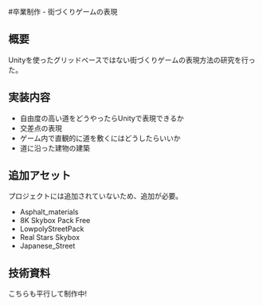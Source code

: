 #卒業制作 - 街づくりゲームの表現

## 概要
Unityを使ったグリッドベースではない街づくりゲームの表現方法の研究を行った。


## 実装内容
- 自由度の高い道をどうやったらUnityで表現できるか
- 交差点の表現
- ゲーム内で直観的に道を敷くにはどうしたらいいか
- 道に沿った建物の建築

## 追加アセット
プロジェクトには追加されていないため、追加が必要。
- Asphalt_materials
- 8K Skybox Pack Free
- LowpolyStreetPack
- Real Stars Skybox
- Japanese_Street

## 技術資料
こちらも平行して制作中!
